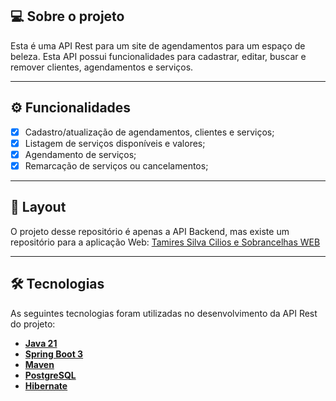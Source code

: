 ## 💻 Sobre o projeto

Esta é uma API Rest para um site de agendamentos para um espaço de beleza. Esta API possui funcionalidades para cadastrar, editar, buscar e remover clientes, agendamentos e serviços.

---

## ⚙️ Funcionalidades

- [x] Cadastro/atualização de agendamentos, clientes e serviços;
- [x] Listagem de serviços disponíveis e valores;
- [x] Agendamento de serviços;
- [x] Remarcação de serviços ou cancelamentos;

---

## 🎨 Layout

O projeto desse repositório é apenas a API Backend, mas existe um repositório para a aplicação Web: <a href="https://github.com/thiagovanzele/tamiressilvaciliosesobrancelhas-web">Tamires Silva Cilios e Sobrancelhas WEB</a>

---

## 🛠 Tecnologias

As seguintes tecnologias foram utilizadas no desenvolvimento da API Rest do projeto:

- **[Java 21](https://www.oracle.com/java)**
- **[Spring Boot 3](https://spring.io/projects/spring-boot)**
- **[Maven](https://maven.apache.org)**
- **[PostgreSQL](https://www.postgresql.org/)**
- **[Hibernate](https://hibernate.org)**

